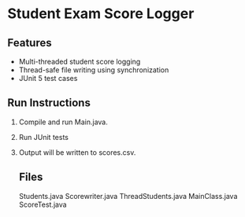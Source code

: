 # Student Exam Score Logger

## Features
- Multi-threaded student score logging
- Thread-safe file writing using synchronization
- JUnit 5 test cases

## Run Instructions
1. Compile and run Main.java.
2. Run JUnit tests
3. Output will be written to scores.csv.

   ## Files
   Students.java
   Scorewriter.java
   ThreadStudents.java
   MainClass.java
   ScoreTest.java


